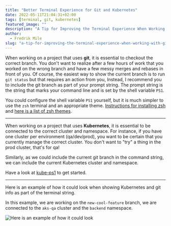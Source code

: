 ```yaml
---
title: "Better Terminal Experience for Git and Kubernetes"
date: 2022-05-11T21:04:31+02:00
tags: [terminal, git, kubernetes]
featured_image: ""
description: "A Tip for Improving the Terminal Experience When Working With Git and Kubernetes"
author:
  - Fredrik Mile
slug: "a-tip-for-improving-the-terminal-experience-when-working-with-git-and-kubernetes"
---
```


When working on a project that uses **git**, it is essential to checkout the correct branch. You don't want to realize after a few hours of work that you worked on the wrong branch and have a few messy merges and rebases in front of you. Of course, the easiest way to show the current branch is to run `git status` but that requires an action from you, Instead, I recommend you to include the git branch as part of your prompt string. The prompt string is the string that marks your command line and is set by the shell variable `PS1`. 

You could configure the shell variable `PS1` yourself, but it is much simpler to use the `zsh` terminal and an appropriate theme. [Instructions for installing zsh](https://github.com/ohmyzsh/ohmyzsh/wiki/Installing-ZSH) and [here is a list of zsh themes](https://zshthem.es/all/).

---

When working on a project that uses **Kubernetes**, it is essential to be connected to the correct cluster and namespace. For instance, if you have one cluster per environment (qa/dev/prod), you want to be certain that you currently manage the correct cluster. You don't want to "try" a thing in the prod cluster, that's for qa!

Similarly, as we could include the current git branch in the command string, we can include the current Kubernetes cluster and namespace. 

Have a look at [kube-ps1](https://github.com/jonmosco/kube-ps1) to get started. 

---

Here is an example of how it could look when showing Kubernetes and git info as part of the terminal string.

In this example, we are working on the `new-cool-feature` branch, we are connected to the `aks-qa` cluster and the `backend` namespace.

![Here is an example of how it could look](https://user-images.githubusercontent.com/8545435/167999888-ed3054ec-ef44-4dab-8637-fcd026a316fa.png)
